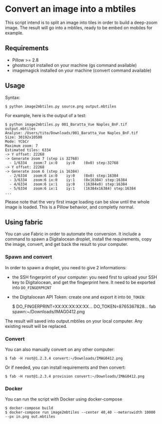 # Convert an image into a mbtiles

This script intend is to split an image into tiles in order to build a
deep-zoom image. The result will go into a mbtiles, ready to be embed on
mobiles for example.


## Requirements

- Pillow >= 2.8
- ghostscript installed on your machine (gs command available)
- imagemagick installed on your machine (convert command available)

## Usage

Syntax:

	$ python image2mbtiles.py source.png output.mbtiles

For example, here is the output of a test:

	$ python image2mbtiles.py 001_Baratta_Vue Naples_BnF.tif output.mbtiles
	Analyse: /Users/tito/Downloads/001_Baratta_Vue Naples_BnF.tif
	Size: 30192x10500
	Mode: YCbCr
	Maximum zoom: 7
	Estimated tiles: 6334
	-> Y offset: 22268
	-> Generate zoom 7 (step is 32768)
	  - 1/6334	 zoom:7	ix:0	iy:0	(0x0) step:32768
	-> Y offset: 22268
	-> Generate zoom 6 (step is 16384)
	  - 2/6334	 zoom:6	ix:0	iy:0	(0x0) step:16384
	  - 3/6334	 zoom:6	ix:0	iy:1	(0x16384) step:16384
	  - 4/6334	 zoom:6	ix:1	iy:0	(16384x0) step:16384
	  - 5/6334	 zoom:6	ix:1	iy:1	(16384x16384) step:16384
    ...

Please note that the very first image loading can be slow until the whole image
is loaded. This is a Pillow behavior, and completly normal.


## Using fabric

You can use Fabric in order to automate the conversion. It include a command to
spawn a Digitalocean droplet, install the requirements, copy the image, convert,
and get back the result to your computer.

### Spawn and convert

In order to spawn a droplet, you need to give 2 informations:

- the SSH fingerprint of your computer: you need first to upload your SSH key
  to Digitalocean, and get the fingerprint here. It need to be exported into
  `DO_FINGERPRINT`
- the Digitalocean API Token: create one and export it into `DO_TOKEN`:


	$ DO_FINGERPRINT=XX:XX:XX:XX:XX... DO_TOKEN=8765367828... fab spawn:~/Downloads/IMAG0412.png


The result will saved into output.mbtiles on your local computer. Any existing
result will be replaced.

### Convert

You can also manually convert on any other computer:

	$ fab -H root@1.2.3.4 convert:~/Downloads/IMAG0412.png

Or if needed, you can install requirements and then convert:

	$ fab -H root@1.2.3.4 provision convert:~/Downloads/IMAG0412.png


### Docker

You can run the script with Docker using docker-compose

	$ docker-compose build
	$ docker-compose run image2mbtiles --center 40,40 --meterswidth 10000 --px in.png out.mbtiles
